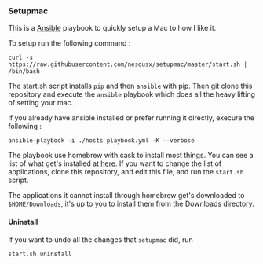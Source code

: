### Setupmac

This is a [Ansible](https://www.ansible.com/) playbook to quickly setup 
a Mac to how I like it.

To setup run the following command :
```
curl -s https://raw.githubusercontent.com/nesousx/setupmac/master/start.sh | /bin/bash
```

The start.sh script installs `pip` and then `ansible` with pip.
Then git clone this repository and execute the `ansible` playbook which does
all the heavy lifting of setting your mac.

If you already have ansible installed or prefer running it directly, execure the following :
```
ansible-playbook -i ./hosts playbook.yml -K --verbose
```

The playbook use homebrew with cask to install most things. You can see a list of
what get's installed at [here](https://raw.githubusercontent.com/nesousx/setupmac/master/roles/setup/vars/main.yml). If you want to change the list of applications, clone
this repository, and edit this file, and run the `start.sh` script.

The applications it cannot install through homebrew get's downloaded to
`$HOME/Downloads`, it's up to you to install them from the Downloads directory.


#### Uninstall

If you want to undo all the changes that `setupmac` did, run 

```
start.sh uninstall
```
